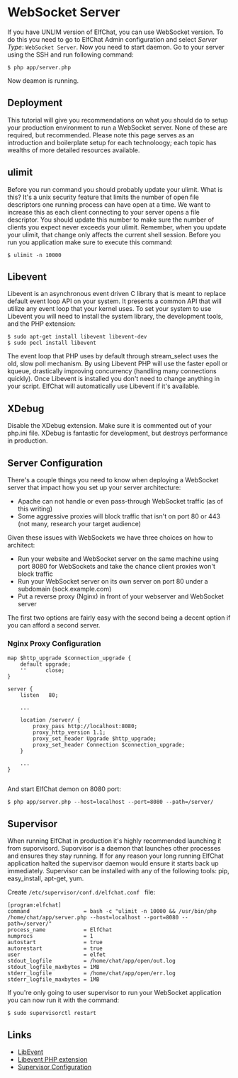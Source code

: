# WebSocket Server
If you have UNLIM version of ElfChat, you can use WebSocket version. To do this you need to go to ElfChat Admin configuration and select *Server Type*: `WebSocket Server`. 
Now you need to start daemon. Go to your server using the SSH and run following command:
```
$ php app/server.php 
```

Now deamon is running.

## Deployment
This tutorial will give you recommendations on what you should do to setup your production environment to run a WebSocket server. None of these are required, but recommended. Please note this page serves as an introduction and boilerplate setup for each technoloogy; each topic has wealths of more detailed resources available.

## ulimit
Before you run command you should probably update your ulimit. What is this? It's a unix security feature that limits the number of open file descriptors one running process can have open at a time. We want to increase this as each client connecting to your server opens a file descriptor. You should update this number to make sure the number of clients you expect never exceeds your ulimit. Remember, when you update your ulimit, that change only affects the current shell session. Before you run you application make sure to execute this command:
```
$ ulimit -n 10000
```

## Libevent
Libevent is an asynchronous event driven C library that is meant to replace default event loop API on your system. It presents a common API that will utilize any event loop that your kernel uses. To set your system to use Libevent you will need to install the system library, the development tools, and the PHP extension:
```
$ sudo apt-get install libevent libevent-dev
$ sudo pecl install libevent
```
The event loop that PHP uses by default through stream_select uses the old, slow poll mechanism. By using Libevent PHP will use the faster epoll or kqueue, drastically improving concurrency (handling many connections quickly). Once Libevent is installed you don't need to change anything in your script. ElfChat will automatically use Libevent if it's available.

## XDebug
Disable the XDebug extension. Make sure it is commented out of your php.ini file. XDebug is fantastic for development, but destroys performance in production.

## Server Configuration
There's a couple things you need to know when deploying a WebSocket server that impact how you set up your server architecture:

* Apache can not handle or even pass-through WebSocket traffic (as of this writing)
* Some aggressive proxies will block traffic that isn't on port 80 or 443 (not many, research your target audience)

Given these issues with WebSockets we have three choices on how to architect:

* Run your website and WebSocket server on the same machine using port 8080 for WebSockets and take the chance client proxies won't block traffic
* Run your WebSocket server on its own server on port 80 under a subdomain (sock.example.com)
* Put a reverse proxy (Nginx) in front of your webserver and WebSocket server

The first two options are fairly easy with the second being a decent option if you can afford a second server. 

### Nginx Proxy Configuration

```
map $http_upgrade $connection_upgrade {
    default upgrade;
    ''      close;
}

server {
    listen   80;

    ...

    location /server/ {
        proxy_pass http://localhost:8080;
        proxy_http_version 1.1;
        proxy_set_header Upgrade $http_upgrade;
        proxy_set_header Connection $connection_upgrade;
    }

    ...
}
        
```

And start ElfChat demon on 8080 port:

```
$ php app/server.php --host=localhost --port=8080 --path=/server/
```


## Supervisor
When running ElfChat in production it's highly recommended launching it from suporvisord. Suporvisor is a daemon that launches other processes and ensures they stay running. If for any reason your long running ElfChat application halted the supervisor daemon would ensure it starts back up immediately. Supervisor can be installed with any of the following tools: pip, easy_install, apt-get, yum. 

Create `/etc/supervisor/conf.d/elfchat.conf ` file:

```
[program:elfchat]
command                 = bash -c "ulimit -n 10000 && /usr/bin/php /home/chat/app/server.php --host=localhost --port=8080 --path=/server/"
process_name            = ElfChat
numprocs                = 1
autostart               = true
autorestart             = true
user                    = elfet
stdout_logfile          = /home/chat/app/open/out.log
stdout_logfile_maxbytes = 1MB
stderr_logfile          = /home/chat/app/open/err.log
stderr_logfile_maxbytes = 1MB
```

If you're only going to user supervisor to run your WebSocket application you can now run it with the command:

```
$ sudo supervisorctl restart
```

## Links
* [LibEvent](http://libevent.org/)
* [Libevent PHP extension](http://pecl.php.net/package/libevent)
* [Supervisor Configuration](http://supervisord.org/configuration.html)
